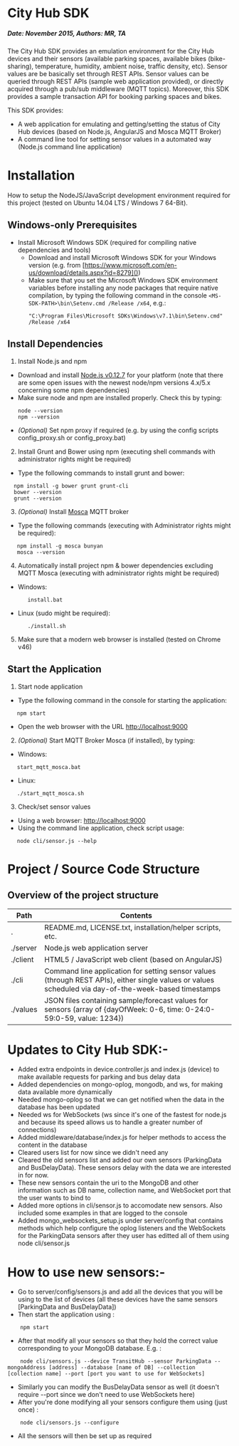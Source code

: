 # City Hub SDK
##### Date: November 2015, Authors: MR, TA
The City Hub SDK provides an emulation environment for the City Hub devices and their sensors (available parking spaces, available bikes (bike-sharing), temperature, humidity, ambient noise, traffic density, etc). Sensor values are be basically set through REST APIs. Sensor values can be queried through REST APIs (sample web application provided), or directly acquired through a pub/sub middleware (MQTT topics). Moreover, this SDK provides a sample transaction API for booking parking spaces and bikes.

This SDK provides:
  - A web application for emulating and getting/setting the status of City Hub devices (based on Node.js, AngularJS and Mosca MQTT Broker)
  - A command line tool for setting sensor values in a automated way (Node.js command line application)

# Installation
How to setup the NodeJS/JavaScript development environment required for this project (tested on Ubuntu 14.04 LTS / Windows 7 64-Bit).

## Windows-only Prerequisites

- Install Microsoft Windows SDK (required for compiling native dependencies and tools)
  - Download and install Microsoft Windows SDK for your Windows version (e.g. from [https://www.microsoft.com/en-us/download/details.aspx?id=8279]())
  - Make sure that you set the Microsoft Windows SDK environment variables before installing any node packages that require native compilation,
    by typing the following command in the console `<MS-SDK-PATH>\bin\Setenv.cmd /Release /x64`, e.g.:
    ```
    "C:\Program Files\Microsoft SDKs\Windows\v7.1\bin\Setenv.cmd" /Release /x64
    ```

## Install Dependencies

1. Install Node.js and npm
  - Download and install [Node.js v0.12.7](https://nodejs.org/en/blog/release/v0.12.7/) for your platform (note that there are some open issues with the newest node/npm versions 4.x/5.x concerning some npm dependencies)
  - Make sure node and npm are installed properly. Check this by typing:
    ```
    node --version
    npm --version
    ```
  - *(Optional)* Set npm proxy if required (e.g. by using the config scripts config_proxy.sh or config_proxy.bat)

2. Install Grunt and Bower using npm (executing shell commands with administrator rights might be required)
  - Type the following commands to install grunt and bower:
  ```
    npm install -g bower grunt grunt-cli
    bower --version
    grunt --version
  ```

3. *(Optional)* Install [Mosca](https://github.com/mcollina/mosca) MQTT broker
  - Type the following commands (executing with Administrator rights might be required):
  ```
     npm install -g mosca bunyan
     mosca --version
  ```

4. Automatically install project npm & bower dependencies excluding MQTT Mosca (executing with administrator rights might be required)
  - Windows:
    ```
       install.bat
    ```
  - Linux (sudo might be required):
    ```
       ./install.sh
    ```

5. Make sure that a modern web browser is installed (tested on Chrome v46)

Start the Application
---------------------
1. Start node application
  - Type the following command in the console for starting the application:
  ```
     npm start
  ```
  - Open the web browser with the URL [http://localhost:9000]()

2. *(Optional)* Start MQTT Broker Mosca (if installed), by typing:
  - Windows:
  ```
     start_mqtt_mosca.bat
  ```
  - Linux:
  ```
     ./start_mqtt_mosca.sh
  ```

3. Check/set sensor values
  - Using a web browser: [http://localhost:9000]()
  - Using the command line application, check script usage:
  ```
     node cli/sensor.js --help
  ```

# Project / Source Code Structure
Overview of the project structure
---------------------------------
| Path           | Contents |
|----------------|----------|
| . | README.md, LICENSE.txt, installation/helper scripts, etc. |
| ./server | Node.js web application server |
| ./client | HTML5 / JavaScript web client (based on AngularJS) |
| ./cli | Command line application for setting sensor values (through REST APIs), either single values or values scheduled via day-of-the-week-based timestamps |
| ./values | JSON files containing sample/forecast values for sensors (array of {dayOfWeek: 0-6, time: 0-24:0-59:0-59, value: 1234}) |

# Updates to City Hub SDK:-  
  - Added extra endpoints in device.controller.js and index.js (device) to make available requests for parking and bus delay data 
  - Added dependencies on mongo-oplog, mongodb, and ws, for making data available more dynamically
  - Needed mongo-oplog so that we can get notified when the data in the database has been updated 
  - Needed ws for WebSockets (ws since it's one of the fastest for node.js and because its speed allows us to handle a greater number of connections)
  - Added middleware/database/index.js for helper methods to access the content in the database 
  - Cleared users list for now since we didn't need any 
  - Cleared the old sensors list and added our own sensors (ParkingData and BusDelayData). These sensors delay with the data we are interested in for now. 
  - These new sensors contain the uri to the MongoDB and other information such as DB name, collection name, and WebSocket port that the user wants to bind to
  - Added more options in cli/sensor.js to accomodate new sensors. Also included some examples in that are logged to the console 
  - Added mongo_websockets_setup.js under server/config that contains methods which help configure the oplog listeners and the WebSockets for the ParkingData sensors after they user has editted all of them using node cli/sensor.js  
  
 # How to use new sensors:-
  - Go to server/config/sensors.js and add all the devices that you will be using to the list of devices (all these devices have the same sensors [ParkingData and BusDelayData])
  - Then start the application using :   
  ``` 
      npm start
  ```
  - After that modify all your sensors so that they hold the correct value corresponding to your MongoDB database. E.g. :   
  ``` 
      node cli/sensors.js --device TransitHub --sensor ParkingData --mongoAddress [address] --database [name of DB] --collection [collection name] --port [port you want to use for WebSockets]
  ``` 
  - Similarly you can modify the BusDelayData sensor as well (it doesn't require --port since we don't need to use WebSockets here)
  - After you're done modifying all your sensors configure them using (just once) :    
  ``` 
      node cli/sensors.js --configure 
  ```
  - All the sensors will then be set up as required
